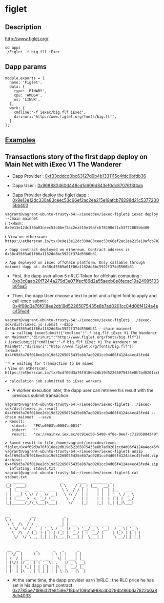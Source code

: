 # figlet
## Description
http://www.figlet.org/
```
cd apps
./Figlet -f big.flf iExec
```
## Dapp params
```
module.exports = {
  name: 'Figlet',
  data: {
    type: 'BINARY',
    cpu: 'AMD64',
    os: 'LINUX',
  },
  work: {
    cmdline:'-f iexec/big.flf iExec',
    dirinuri:'http://www.figlet.org/fonts/big.flf',
  }
};
```
## [Examples](./examples)

##  Transactions story of the first dapp deploy on Main Net with iExec V1 The Wanderer

- Dapp Provider : [0xf33cddcd0bc63127d9b4b1331115c4fdc0bfdb36](https://etherscan.io/address/0xf33cddcd0bc63127d9b4b1331115c4fdc0bfdb36)

- Dapp User : [0x968883460d448cd1d606d843ef0dc87076f3f4ab](https://etherscan.io/address/0x968883460d448cd1d606d843ef0dc87076f3f4ab)

- Dapp Provider deploy the figlet dapp :
 [0x9e13e12dc330a83ceec53c66ef2ac2ea215e19afcb78298d21c53772005bb400](https://etherscan.io/tx/0x9e13e12dc330a83ceec53c66ef2ac2ea215e19afcb78298d21c53772005bb400)


```
vagrant@vagrant-ubuntu-trusty-64:~/iexecdev/iexec-figlet$ iexec deploy --chain mainnet
ℹ txHash: 0x9e13e12dc330a83ceec53c66ef2ac2ea215e19afcb78298d21c53772005bb400

ℹ View on etherscan: https://etherscan.io/tx/0x9e13e12dc330a83ceec53c66ef2ac2ea215e19afcb78298d21c53772005bb400

✔ Dapp contract deployed on ethereum. Contract address is 0x38c45565a01f86a1182dd8bc5922f374d5566b31

✔ App deployed on iExec offchain platform. Only callable through mainnet dapp at: 0x38c45565a01f86a1182dd8bc5922f374d5566b31
```

- First, the dapp user allow 5 nRLC Token for offchain computing : [0xb3c8aab20f7244a279d3e071fecf86d2a55aecb8e8fecac19a24995103b01ea5](https://etherscan.io/tx/0xb3c8aab20f7244a279d3e071fecf86d2a55aecb8e8fecac19a24995103b01ea5)


- Then, the dapp User choose a text to print and a figlet font to apply and call iexec submit :
 [0x4f69d3a76f018ee2db19d52265075435e8b7ad0201cc04d06f4124a4ec45fed4](https://etherscan.io/tx/0x4f69d3a76f018ee2db19d52265075435e8b7ad0201cc04d06f4124a4ec45fed4)

```
vagrant@vagrant-ubuntu-trusty-64:~/iexecdev/iexec-figlet$ ../iexec-sdk/dist/iexec.js submit --dapp 0x38c45565a01f86a1182dd8bc5922f374d5566b31 --chain mainnet
⠅⠀ ▶ calling iexecSubmit({"cmdline":"-f big.flf iExec V1 The Wanderer on MainNet","dirinuri":"http://www.figlet.org/fonts/big.flf"}) 
ℹ iexecSubmit({"cmdline":"-f big.flf iExec V1 The Wanderer on MainNet","dirinuri":"http://www.figlet.org/fonts/big.flf"}) 
txHash: 0x4f69d3a76f018ee2db19d52265075435e8b7ad0201cc04d06f4124a4ec45fed4

⠉⠙ ▶ waiting for transaction to be mined 
ℹ View on etherscan: https://etherscan.io/tx/0x4f69d3a76f018ee2db19d52265075435e8b7ad0201cc04d06f4124a4ec45fed4

✔ calculation job submitted to iExec workers

```

- A worker execution later, the dapp user can retrieve his result with the previous submit transaction :


```
vagrant@vagrant-ubuntu-trusty-64:~/iexecdev/iexec-figlet$ ../iexec-sdk/dist/iexec.js result 0x4f69d3a76f018ee2db19d52265075435e8b7ad0201cc04d06f4124a4ec45fed4 --chain mainnet  --save
✔ Result:
   stdout:   "PK\u0003\u0004\u0014"
   stderr:   ""
   resuri:   "xw://mainxw.iex.ec/dc91ec50-5400-4f8e-9ee7-c71205084349"

✔ Saved result to file /home/vagrant/iexecdev/iexec-figlet/0x4f69d3a76f018ee2db19d52265075435e8b7ad0201cc04d06f4124a4ec45fed4.zip
vagrant@vagrant-ubuntu-trusty-64:~/iexecdev/iexec-figlet$ unzip 0x4f69d3a76f018ee2db19d52265075435e8b7ad0201cc04d06f4124a4ec45fed4.zip
Archive:  0x4f69d3a76f018ee2db19d52265075435e8b7ad0201cc04d06f4124a4ec45fed4.zip
  inflating: stdout.txt
vagrant@vagrant-ubuntu-trusty-64:~/iexecdev/iexec-figlet$ cat stdout.txt
 _ ______                __      ____   _______ _
(_)  ____|               \ \    / /_ | |__   __| |
 _| |__  __  _____  ___   \ \  / / | |    | |  | |__   ___
| |  __| \ \/ / _ \/ __|   \ \/ /  | |    | |  | '_ \ / _ \
| | |____ >  <  __/ (__     \  /   | |    | |  | | | |  __/
|_|______/_/\_\___|\___|     \/    |_|    |_|  |_| |_|\___|


__          __             _
\ \        / /            | |
 \ \  /\  / /_ _ _ __   __| | ___ _ __ ___ _ __    ___  _ __
  \ \/  \/ / _` | '_ \ / _` |/ _ \ '__/ _ \ '__|  / _ \| '_ \
   \  /\  / (_| | | | | (_| |  __/ | |  __/ |    | (_) | | | |
    \/  \/ \__,_|_| |_|\__,_|\___|_|  \___|_|     \___/|_| |_|


 __  __       _       _   _      _
|  \/  |     (_)     | \ | |    | |
| \  / | __ _ _ _ __ |  \| | ___| |_
| |\/| |/ _` | | '_ \| . ` |/ _ \ __|
| |  | | (_| | | | | | |\  |  __/ |_
|_|  |_|\__,_|_|_| |_|_| \_|\___|\__|

```

- At the same time, the dapp provider earn 1nRLC : the RLC price he has set in his dapp smart contract.
[0x2785be7198632fe8159e718ba1109bfa988cdb0294b186bda7822b0a88cb4033](https://etherscan.io/tx/0x2785be7198632fe8159e718ba1109bfa988cdb0294b186bda7822b0a88cb4033)




